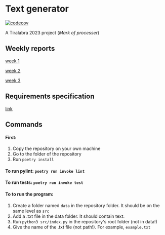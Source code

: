 # Text generator
[![codecov](https://codecov.io/gh/HeljaeRaeisaenen/tiralabra23/branch/main/graph/badge.svg?token=FX8PJ7F1KE)](https://codecov.io/gh/HeljaeRaeisaenen/tiralabra23)

A Tiralabra 2023 project (_Mark of processer_)

## Weekly reports
[week 1](documentation/weekly_reports/week_report1.md)

[week 2](documentation/weekly_reports/week_report2.md)

[week 3](documentation/weekly_reports/week_report3.md)


## Requirements specification
[link](documentation/requirements_specification.md)

## Commands
#### First:
1. Copy the repository on your own machine
2. Go to the folder of the repository
3. Run `poetry install`

#### To run pylint: `poetry run invoke lint`

#### To run tests: `poetry run invoke test` 

#### To to run the program:
1. Create a folder named `data` in the repository folder. It should be on the same level as `src`
2. Add a .txt file in the data folder. It should contain text.
3. Run `python3 src/index.py` in the repository's root folder (not in data!)
4. Give the name of the .txt file (not path!). For example, `example.txt`
